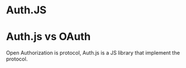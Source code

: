 # Auth.JS
# Auth.js vs OAuth
Open Authorization is protocol, Auth.js is a JS library that implement the protocol.


